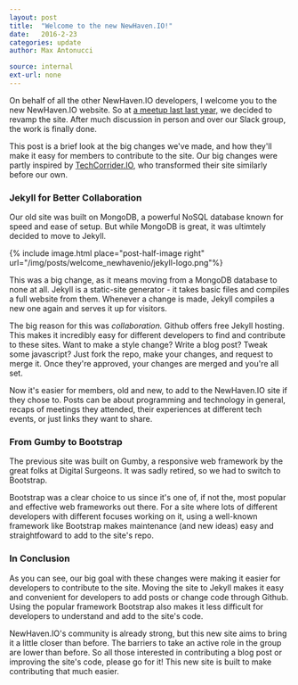 ```yaml
---
layout: post
title:  "Welcome to the new NewHaven.IO!"
date:   2016-2-23
categories: update
author: Max Antonucci

source: internal
ext-url: none
---
```


On behalf of all the other NewHaven.IO developers, I welcome you to the new NewHaven.IO website. So at [a meetup last last year,](http://www.meetup.com/newhavenio/events/225516517/) we decided to revamp the site. After much discussion in person and over our Slack group, the work is finally done.

This post is a brief look at the big changes we've made, and how they'll make it easy for members to contribute to the site. Our big changes were partly inspired by [TechCorrider.IO](http://techcorridor.io/), who transformed their site similarly before our own.

### Jekyll for Better Collaboration

Our old site was built on MongoDB, a powerful NoSQL database known for speed and ease of setup. But while MongoDB is great, it was ultimtely decided to move to Jekyll.

{% include image.html place="post-half-image right" url="/img/posts/welcome_newhavenio/jekyll-logo.png"%}

This was a big change, as it means moving from a MongoDB database to none at all. Jekyll is a static-site generator - it takes basic files and compiles a full website from them. Whenever a change is made, Jekyll compiles a new one again and serves it up for visitors.

The big reason for this was *collaboration.* Github offers free Jekyll hosting. This makes it incredibly easy for different developers to find and contribute to these sites. Want to make a style change? Write a blog post? Tweak some javascript? Just fork the repo, make your changes, and request to merge it. Once they're approved, your changes are merged and you're all set.

Now it's easier for members, old and new, to add to the NewHaven.IO site if they chose to. Posts can be about programming and technology in general, recaps of meetings they attended, their experiences at different tech events, or just links they want to share.

### From Gumby to Bootstrap

The previous site was built on Gumby, a responsive web framework by the great folks at Digital Surgeons. It was sadly retired, so we had to switch to Bootstrap.

Bootstrap was a clear choice to us since it's one of, if not the, most popular and effective web frameworks out there. For a site where lots of different developers with different focuses working on it, using a well-known framework like Bootstrap makes maintenance (and new ideas) easy and straightfoward to add to the site's repo.

### In Conclusion

As you can see, our big goal with these changes were making it easier for developers to contribute to the site. Moving the site to Jekyll makes it easy and convenient for developers to add posts or change code through Github. Using the popular framework Bootstrap also makes it less difficult for developers to understand and add to the site's code.

NewHaven.IO's community is already strong, but this new site aims to bring it a little closer than before. The barriers to take an active role in the group are lower than before. So all those interested in contributing a blog post or improving the site's code, please go for it! This new site is built to make contributing that much easier.